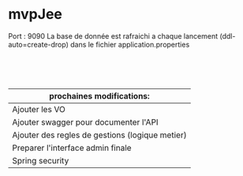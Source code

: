 
<br /><br /><br />

# mvpJee #

Port : 9090
La base de donnée est rafraichi a chaque lancement (ddl-auto=create-drop) dans le fichier application.properties



<br /><br /><br />









 prochaines modifications:                    | 
-------------                                   | 
Ajouter les VO                                  | 
Ajouter swagger pour documenter l'API           | 
Ajouter des regles de gestions (logique metier) |
Preparer l'interface admin finale               |
Spring security                                 |
